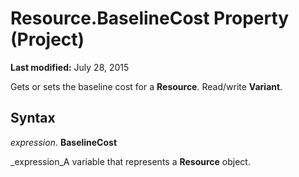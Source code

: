 
# Resource.BaselineCost Property (Project)

 **Last modified:** July 28, 2015

Gets or sets the baseline cost for a  **Resource**. Read/write  **Variant**.

## Syntax

 _expression_. **BaselineCost**

 _expression_A variable that represents a  **Resource** object.

